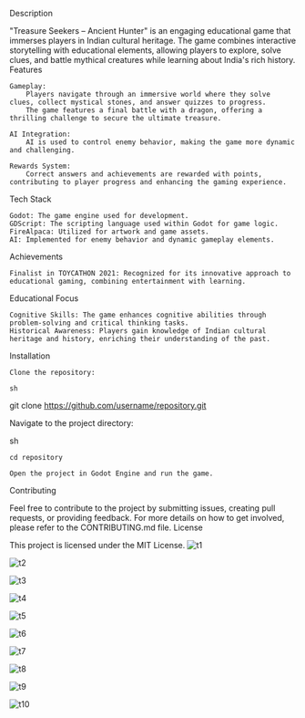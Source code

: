 
 Description

"Treasure Seekers – Ancient Hunter" is an engaging educational game that immerses players in Indian cultural heritage. The game combines interactive storytelling with educational elements, allowing players to explore, solve clues, and battle mythical creatures while learning about India's rich history.
Features

    Gameplay:
        Players navigate through an immersive world where they solve clues, collect mystical stones, and answer quizzes to progress.
        The game features a final battle with a dragon, offering a thrilling challenge to secure the ultimate treasure.

    AI Integration:
        AI is used to control enemy behavior, making the game more dynamic and challenging.

    Rewards System:
        Correct answers and achievements are rewarded with points, contributing to player progress and enhancing the gaming experience.

Tech Stack

    Godot: The game engine used for development.
    GDScript: The scripting language used within Godot for game logic.
    FireAlpaca: Utilized for artwork and game assets.
    AI: Implemented for enemy behavior and dynamic gameplay elements.

Achievements

    Finalist in TOYCATHON 2021: Recognized for its innovative approach to educational gaming, combining entertainment with learning.

Educational Focus

    Cognitive Skills: The game enhances cognitive abilities through problem-solving and critical thinking tasks.
    Historical Awareness: Players gain knowledge of Indian cultural heritage and history, enriching their understanding of the past.

Installation

    Clone the repository:

    sh

git clone https://github.com/username/repository.git

Navigate to the project directory:

sh

    cd repository

    Open the project in Godot Engine and run the game.

Contributing

Feel free to contribute to the project by submitting issues, creating pull requests, or providing feedback. For more details on how to get involved, please refer to the CONTRIBUTING.md file.
License

This project is licensed under the MIT License.
![t1](https://github.com/user-attachments/assets/3cfce928-b0d6-46c2-a5f0-a121a5935856)

![t2](https://github.com/user-attachments/assets/f6697e7e-3497-4b04-bc19-79db747b476b)

![t3](https://github.com/user-attachments/assets/bec2d481-66c2-4692-bdd9-98e881b1f10d)

![t4](https://github.com/user-attachments/assets/0dcfcff0-f847-4001-9677-f02304eb0787)

![t5](https://github.com/user-attachments/assets/94b26653-f7c1-4a2f-82b8-33a454bd98f5)

![t6](https://github.com/user-attachments/assets/aebd2341-a9d8-4fd6-b830-6126cba2bbc8)

![t7](https://github.com/user-attachments/assets/a22b8ebe-ddf4-4c24-b98e-2b3ffdac41cd)

![t8](https://github.com/user-attachments/assets/fec83a92-d053-45f0-b434-d01de8450ad3)

![t9](https://github.com/user-attachments/assets/37f6309f-e8e7-4b98-8965-61d62aa483c5)

![t10](https://github.com/user-attachments/assets/af7abd01-8f05-41bd-bb69-b5fda11343cc)










